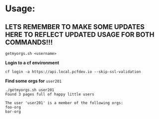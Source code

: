 # Usage:
## LETS REMEMBER TO MAKE SOME UPDATES HERE TO REFLECT UPDATED USAGE FOR BOTH COMMANDS!!!
```getmyorgs.sh <username>```

**Login to a cf environment**

```cf login -a https://api.local.pcfdev.io --skip-ssl-validation```

**Find some orgs for** ```user201```

```
./getmyorgs.sh user201
Found 3 pages full of happy little users

The user 'user201' is a member of the following orgs:
foo-org
bar-org
```
